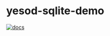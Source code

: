 # yesod-sqlite-demo

[![docs](https://github.com/artemmavrin/yesod-sqlite-demo/actions/workflows/docs.yml/badge.svg)](https://artemmavrin.github.io/yesod-sqlite-demo)
